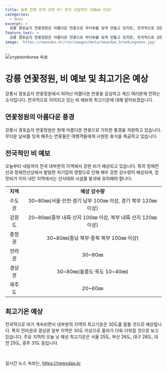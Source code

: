 ```yaml
---
title: 돌풍 천둥 번개 강한 비! 전국 내일까지 100mm 이상!
categories:
  - News
excerpt: >
  강릉 경포습지 연꽃정원은 아름다운 연꽃으로 무더위를 잊게 만들고 있지만, 전국적으로 강한 비가 예상되는 가운데, 기상청은 산사태와 시설물 붕괴에 대해 경고하고 있다. 수도권, 강원도, 충청권, 전라권, 경상권, 제주도 등 전국 대부분 지역에서 3일까지 강수량이 늘어나면서, 낮 기온은 30도를 밑돌 것으로 예상되지만, 전라권과 경상권에서는 30도 이상의 더위가 예상되며, 밤에는 열대야가 나타날 것으로 전망되고 있다.
feature_text: >
  강릉 경포습지 연꽃정원은 아름다운 연꽃으로 무더위를 잊게 만들고 있지만, 전국적으로 강한 비가 예상되는 가운데, 기상청은 산사태와 시설물 붕괴에 대해 경고하고 있다. 수도권, 강원도, 충청권, 전라권, 경상권, 제주도 등 전국 대부분 지역에서 3일까지 강수량이 늘어나면서, 낮 기온은 30도를 밑돌 것으로 예상되지만, 전라권과 경상권에서는 30도 이상의 더위가 예상되며, 밤에는 열대야가 나타날 것으로 전망되고 있다.
image: 'https://newsdao.kr/res/images/meta/newsdao_breakingnews.jpg'
---
```


<p><img src="https://newsdao.kr/res/images/meta/newsdao_breakingnews.jpg" alt="cryptoinkorea 속보" /></p>

<h1>강릉 연꽃정원, 비 예보 및 최고기온 예상</h1>

<p data-ke-size="size16">강릉시 경포습지 연꽃정원에서 피어난 아름다운 연꽃을 감상하고 계신 여러분께 전하는 소식입니다. 전국적으로 이어지고 있는 비 예보와 최고기온에 대해 알아보겠습니다.</p>

<h2 data-ke-size="size26">연꽃정원의 아름다운 풍경</h2>

<p data-ke-size="size16">강릉시 경포습지 연꽃정원은 현재 아름다운 연꽃으로 가득한 풍경을 자랑하고 있습니다. 무더운 날씨를 잊게 해주는 연꽃들은 여행객들에게 시원한 휴식을 제공하고 있습니다.</p>

<h2 data-ke-size="size26">전국적인 비 예보</h2>

<p data-ke-size="size16">오늘부터 내일까지 전국 대부분의 지역에서 강한 비가 예상되고 있습니다. 특히 정체전선과 정체전선상에서 발달한 저기압의 영향으로 인해 매우 강한 강수량이 예상되며, 장맛비가 이미 내린 지역에서는 산사태와 시설물 붕괴에 유의해야 합니다.</p>

<table>
    <tr>
        <td style="text-align: center; height: 17px;"><b>지역</b></td>
        <td style="text-align: center; height: 17px;"><b>예상 강수량</b></td>
    </tr>
    <tr>
        <td style="text-align: center; height: 17px;">수도권</td>
        <td style="text-align: center; height: 17px;">30~80㎜(서울·인천·경기 남부 100㎜ 이상, 경기 북부 120㎜ 이상)</td>
    </tr>
    <tr>
        <td style="text-align: center; height: 17px;">강원도</td>
        <td style="text-align: center; height: 17px;">20~80㎜(중부 내륙·산지 100㎜ 이상, 북부 내륙·산지 120㎜ 이상)</td>
    </tr>
    <tr>
        <td style="text-align: center; height: 17px;">충청권</td>
        <td style="text-align: center; height: 17px;">30~80㎜(충남 북부·충북 북부 100㎜ 이상)</td>
    </tr>
    <tr>
        <td style="text-align: center; height: 17px;">전라권</td>
        <td style="text-align: center; height: 17px;">30~80㎜</td>
    </tr>
    <tr>
        <td style="text-align: center; height: 17px;">경상권</td>
        <td style="text-align: center; height: 17px;">30~80㎜(울릉도·독도 10~40㎜)</td>
    </tr>
    <tr>
        <td style="text-align: center; height: 17px;">제주도</td>
        <td style="text-align: center; height: 17px;">20~60㎜</td>
    </tr>
</table>

<h2 data-ke-size="size26">최고기온 예상</h2>

<p data-ke-size="size16">전국적으로 비가 계속되면서 대부분의 지역의 최고기온은 30도를 밑돌 것으로 예상됩니다. 특히 전라권과 경상권 일부 지역은 30도 이상으로 올라가 더욱 더워질 것으로 보고 있습니다. 주요 지역의 오늘 낮 예상 최고기온은 서울 25도, 부산 26도, 대구 28도, 대전 29도, 광주 31도 등입니다.</p>

<p data-ke-size="size16">&nbsp;</p>
실시간 뉴스 속보는, <a href="https://newsdao.kr" rel="dofollow">https://newsdao.kr</a>


